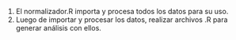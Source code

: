 1. El normalizador.R importa y procesa todos los datos para su uso.
2. Luego de importar y procesar los datos, realizar archivos .R para generar análisis con ellos. 
